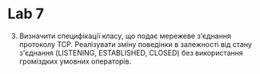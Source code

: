 # Lab 7
3. Визначити специфікації класу, що подає мережеве з'єднання протоколу TCP.
Реалізувати зміну поведінки в залежності від стану з'єднання (LISTENING,
ESTABLISHED, CLOSED) без використання громіздких умовних операторів.
